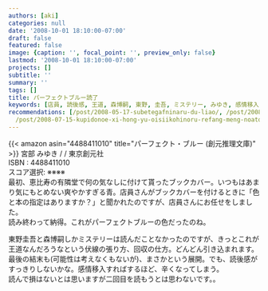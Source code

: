 ```yaml
---
authors: [aki]
categories: null
date: '2008-10-01 18:10:00-07:00'
draft: false
featured: false
image: {caption: '', focal_point: '', preview_only: false}
lastmod: '2008-10-01 18:10:00-07:00'
projects: []
subtitle: ''
summary: ''
tags: []
title: パーフェクトブルー読了
keywords: [店員, 読後感, 王道, 森博嗣, 東野, 圭吾, ミステリー, みゆき, 感情移入, 伏線]
recommendations: [/post/2008-05-17-subetegafninaru-du-liao/, /post/2008-08-24-sayonaraituka/,
  /post/2008-07-15-kupidonoe-xi-hong-yu-oisiikohinoru-refang-meng-noatosaki/]
---
```


{{< amazon asin="4488411010" title="パーフェクト・ブルー (創元推理文庫)" >}}
宮部 みゆき / / 東京創元社  
ISBN : 4488411010  
スコア選択: ※※※※  
最初、恵比寿の有隣堂で何の気なしに付けて貰ったブックカバー。いつもはあまり気にもとめない爽やかすぎる青。店員さんがブックカバーを付けるときに「色と本の指定はありますか？」と聞かれたのですが、店員さんにお任せをしました。  
読み終わって納得。これがパーフェクトブルーの色だったのね。  
  
東野圭吾と森博嗣しかミステリーは読んだことなかったのですが、きっとこれが王道なんだろうなという伏線の張り方、回収の仕方。どんどん引き込まれます。最後の結末も(可能性は考えなくもないが)、まさかという展開。でも、読後感がすっきりしないかな。感情移入すればするほど、辛くなってしまう。  
読んで損はないとは思いますが二回目を読もうとは思わないです。。